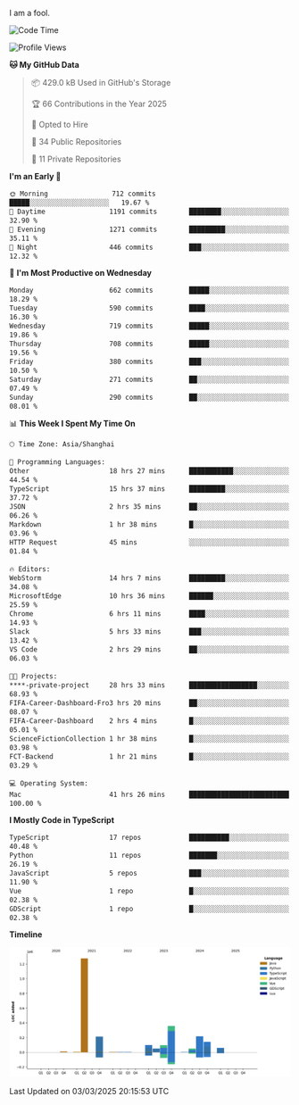 I am a fool.

<!--START_SECTION:waka-->
![Code Time](http://img.shields.io/badge/Code%20Time-2%2C660%20hrs%2028%20mins-blue)

![Profile Views](http://img.shields.io/badge/Profile%20Views-0-blue)

**🐱 My GitHub Data** 

> 📦 429.0 kB Used in GitHub's Storage 
 > 
> 🏆 66 Contributions in the Year 2025
 > 
> 💼 Opted to Hire
 > 
> 📜 34 Public Repositories 
 > 
> 🔑 11 Private Repositories 
 > 
**I'm an Early 🐤** 

```text
🌞 Morning                712 commits         █████░░░░░░░░░░░░░░░░░░░░   19.67 % 
🌆 Daytime                1191 commits        ████████░░░░░░░░░░░░░░░░░   32.90 % 
🌃 Evening                1271 commits        █████████░░░░░░░░░░░░░░░░   35.11 % 
🌙 Night                  446 commits         ███░░░░░░░░░░░░░░░░░░░░░░   12.32 % 
```
📅 **I'm Most Productive on Wednesday** 

```text
Monday                   662 commits         █████░░░░░░░░░░░░░░░░░░░░   18.29 % 
Tuesday                  590 commits         ████░░░░░░░░░░░░░░░░░░░░░   16.30 % 
Wednesday                719 commits         █████░░░░░░░░░░░░░░░░░░░░   19.86 % 
Thursday                 708 commits         █████░░░░░░░░░░░░░░░░░░░░   19.56 % 
Friday                   380 commits         ███░░░░░░░░░░░░░░░░░░░░░░   10.50 % 
Saturday                 271 commits         ██░░░░░░░░░░░░░░░░░░░░░░░   07.49 % 
Sunday                   290 commits         ██░░░░░░░░░░░░░░░░░░░░░░░   08.01 % 
```


📊 **This Week I Spent My Time On** 

```text
🕑︎ Time Zone: Asia/Shanghai

💬 Programming Languages: 
Other                    18 hrs 27 mins      ███████████░░░░░░░░░░░░░░   44.54 % 
TypeScript               15 hrs 37 mins      █████████░░░░░░░░░░░░░░░░   37.72 % 
JSON                     2 hrs 35 mins       ██░░░░░░░░░░░░░░░░░░░░░░░   06.26 % 
Markdown                 1 hr 38 mins        █░░░░░░░░░░░░░░░░░░░░░░░░   03.96 % 
HTTP Request             45 mins             ░░░░░░░░░░░░░░░░░░░░░░░░░   01.84 % 

🔥 Editors: 
WebStorm                 14 hrs 7 mins       █████████░░░░░░░░░░░░░░░░   34.08 % 
MicrosoftEdge            10 hrs 36 mins      ██████░░░░░░░░░░░░░░░░░░░   25.59 % 
Chrome                   6 hrs 11 mins       ████░░░░░░░░░░░░░░░░░░░░░   14.93 % 
Slack                    5 hrs 33 mins       ███░░░░░░░░░░░░░░░░░░░░░░   13.42 % 
VS Code                  2 hrs 29 mins       ██░░░░░░░░░░░░░░░░░░░░░░░   06.03 % 

🐱‍💻 Projects: 
****-private-project     28 hrs 33 mins      █████████████████░░░░░░░░   68.93 % 
FIFA-Career-Dashboard-Fro3 hrs 20 mins       ██░░░░░░░░░░░░░░░░░░░░░░░   08.07 % 
FIFA-Career-Dashboard    2 hrs 4 mins        █░░░░░░░░░░░░░░░░░░░░░░░░   05.01 % 
ScienceFictionCollection 1 hr 38 mins        █░░░░░░░░░░░░░░░░░░░░░░░░   03.98 % 
FCT-Backend              1 hr 21 mins        █░░░░░░░░░░░░░░░░░░░░░░░░   03.29 % 

💻 Operating System: 
Mac                      41 hrs 26 mins      █████████████████████████   100.00 % 
```

**I Mostly Code in TypeScript** 

```text
TypeScript               17 repos            ██████████░░░░░░░░░░░░░░░   40.48 % 
Python                   11 repos            ███████░░░░░░░░░░░░░░░░░░   26.19 % 
JavaScript               5 repos             ███░░░░░░░░░░░░░░░░░░░░░░   11.90 % 
Vue                      1 repo              █░░░░░░░░░░░░░░░░░░░░░░░░   02.38 % 
GDScript                 1 repo              █░░░░░░░░░░░░░░░░░░░░░░░░   02.38 % 
```



**Timeline**

![Lines of Code chart](https://raw.githubusercontent.com/VeejaLiu/VeejaLiu/master/assets/bar_graph.png)


 Last Updated on 03/03/2025 20:15:53 UTC
<!--END_SECTION:waka-->
